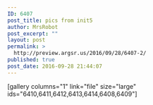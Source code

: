 ```yaml
---
ID: 6407
post_title: pics from init5
author: MrsRobot
post_excerpt: ""
layout: post
permalink: >
  http://preview.argsr.us/2016/09/28/6407-2/
published: true
post_date: 2016-09-28 21:44:07
---
```

[gallery columns="1" link="file" size="large" ids="6410,6411,6412,6413,6414,6408,6409"]